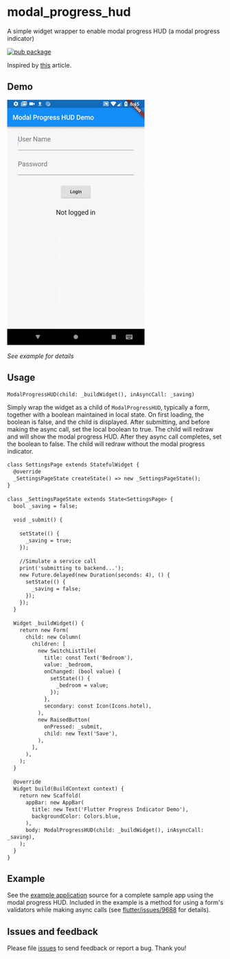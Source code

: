 # modal_progress_hud

A simple widget wrapper to enable modal progress HUD (a modal progress indicator)

[![pub package](https://img.shields.io/pub/v/modal_progress_hud.svg)](https://pub.dartlang.org/packages/modal_progress_hud)

Inspired by [this](https://codingwithjoe.com/flutter-how-to-build-a-modal-progress-indicator/) article.


## Demo
![Demo](https://github.com/mmcc007/plugins/blob/master/packages/modal_progress_hud/modal_progress_hud.gif)

*See example for details*

## Usage
```
ModalProgressHUD(child: _buildWidget(), inAsyncCall: _saving)
```
Simply wrap the widget as a child of `ModalProgressHUD`, typically a form, together with a boolean
maintained in local state.
On first loading, the boolean is false, and the child is displayed.
After submitting, and before making the async call, set the local boolean to
true. The child will redraw and will show the modal progress HUD.
After
they async call completes, set the boolean to false. The child will
redraw without the modal progress indicator.

```
class SettingsPage extends StatefulWidget {
  @override
  _SettingsPageState createState() => new _SettingsPageState();
}

class _SettingsPageState extends State<SettingsPage> {
  bool _saving = false;

  void _submit() {

    setState(() {
      _saving = true;
    });

    //Simulate a service call
    print('submitting to backend...');
    new Future.delayed(new Duration(seconds: 4), () {
      setState(() {
        _saving = false;
      });
    });
  }

  Widget _buildWidget() {
    return new Form(
      child: new Column(
        children: [
          new SwitchListTile(
            title: const Text('Bedroom'),
            value: _bedroom,
            onChanged: (bool value) {
              setState(() {
                _bedroom = value;
              });
            },
            secondary: const Icon(Icons.hotel),
          ),
          new RaisedButton(
            onPressed: _submit,
            child: new Text('Save'),
          ),
        ],
      ),
    );
  }

  @override
  Widget build(BuildContext context) {
    return new Scaffold(
      appBar: new AppBar(
        title: new Text('Flutter Progress Indicator Demo'),
        backgroundColor: Colors.blue,
      ),
      body: ModalProgressHUD(child: _buildWidget(), inAsyncCall: _saving),
    );
  }
}

```

## Example

See the [example application](https://github.com/mmcc007plugins/packages/modal_progress_hud/tree/master/example) source
for a complete sample app using the modal progress HUD. Included in the
example is a method for using a form's validators while making async
calls (see [flutter/issues/9688](https://github.com/flutter/flutter/issues/9688) for details).

## Issues and feedback

Please file [issues](https://github.com/mmcc007/plugins/issues/new)
to send feedback or report a bug. Thank you!

